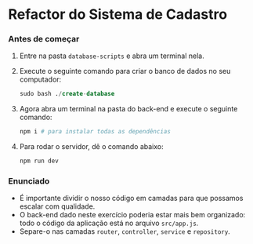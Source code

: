 # Refactor do Sistema de Cadastro

### Antes de começar

1. Entre na pasta `database-scripts` e abra um terminal nela.
        
2. Execute o seguinte comando para criar o banco de dados no seu computador:
        
    ```sql
    sudo bash ./create-database
    ```
        
3. Agora abra um terminal na pasta do back-end e execute o seguinte comando:
        
    ```bash
    npm i # para instalar todas as dependências
    ```

4. Para rodar o servidor, dê o comando abaixo:
        
    ```bash
    npm run dev
    ```

### Enunciado

- É importante dividir o nosso código em camadas para que possamos escalar com qualidade.
- O back-end dado neste exercício poderia estar mais bem organizado: todo o código da aplicação está no arquivo `src/app.js`. 
- Separe-o nas camadas `router`, `controller`, `service` e `repository`.